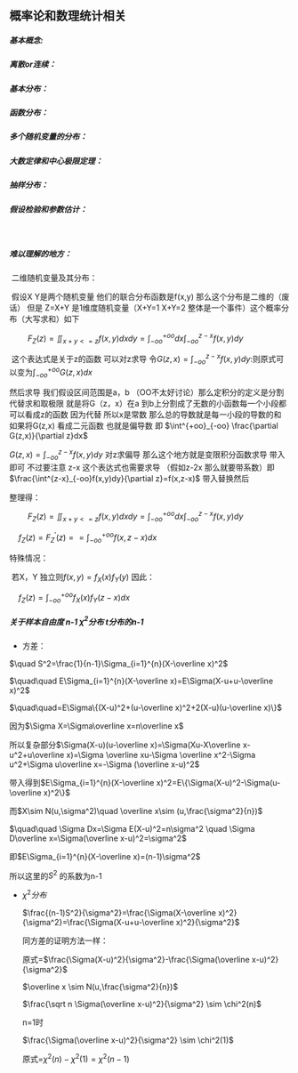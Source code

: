 ## 概率论和数理统计相关

##### 基本概念:

##### 离散or连续：

##### 基本分布：

##### 函数分布：

##### 多个随机变量的分布：

##### 大数定律和中心极限定理：

##### 抽样分布：

##### 假设检验和参数估计：

​	



##### 难以理解的地方：

​	二维随机变量及其分布：

​	假设X Y是两个随机变量  他们的联合分布函数是f(x,y)  那么这个分布是二维的（废话） 但是 Z=X+Y 是1维度随机变量（X+Y=1 X+Y=2 整体是一个事件）这个概率分布（大写求和）如下

$\quad\quad F_Z(z)=\iint_{x+y<=z}f(x,y)dxdy=\int^{+oo}_{-oo}dx\int^{z-x}_{-oo}f(x,y)dy$

​	这个表达式是关于z的函数 可以对z求导 令$G(z,x)=\int^{z-x}_{-oo}f(x,y)dy$:则原式可以变为$\int^{+oo}_{-oo}G(z,x)dx$

然后求导 我们假设区间范围是a，b （OO不太好讨论）那么定积分的定义是分割代替求和取极限 就是将G（z，x）在a 到b上分割成了无数的小函数每一个小段都可以看成z的函数 因为代替 所以x是常数 那么总的导数就是每一小段的导数的和 如果将G(z,x) 看成二元函数 也就是偏导数  即 $\int^{+oo}_{-oo} \frac{\partial G(z,x)}{\partial z}dx$

$G(z,x)=\int^{z-x}_{-oo}f(x,y)dy$ 对z求偏导 那么这个地方就是变限积分函数求导 带入即可 不过要注意 z-x 这个表达式也需要求导 （假如z-2x 那么就要带系数）即  $\frac{\int^{z-x}_{-oo}f(x,y)dy}{\partial z}=f(x,z-x)$ 带入替换然后

整理得：

$\quad\quad F_Z(z)=\iint_{x+y<=z}f(x,y)dxdy=\int^{+oo}_{-oo}dx\int^{z-x}_{-oo}f(x,y)dy$

$\quad f_Z(z)=F_Z^{'}(z)==\int^{+oo}_{-oo}f(x,z-x)dx$

特殊情况：

​	若X，Y 独立则$f(x,y)=f_X(x)f_Y(y)$ 因此：

$\quad f_Z(z)=\int^{+oo}_{-oo}f_X(x)f_Y(z-x)dx$



##### 关于样本自由度 n-1 $\chi^2$分布 t分布的n-1

+ 方差：

$\quad S^2=\frac{1}{n-1}\Sigma_{i=1}^{n}(X-\overline x)^2$

$\quad\quad E\Sigma_{i=1}^{n}(X-\overline x)=E\Sigma(X-u+u-\overline x)^2$

$\quad\quad=E\Sigma\{(X-u)^2+(u-\overline x)^2+2(X-u)(u-\overline x)\}$

因为$\Sigma X=\Sigma\overline x=n\overline x$  

所以复杂部分$\Sigma(X-u)(u-\overline x)=\Sigma(Xu-X\overline x-u^2+u\overline x)=\Sigma \overline xu-\Sigma \overline x^2-\Sigma u^2+\Sigma u\overline x=-\Sigma (\overline x-u)^2$

带入得到$E\Sigma_{i=1}^{n}(X-\overline x)^2=E\{\Sigma(X-u)^2-\Sigma(u-\overline x)^2\}$

而$X\sim N(u,\sigma^2)\quad \overline x\sim (u,\frac{\sigma^2}{n})$

$\quad\quad \Sigma Dx=\Sigma E(X-u)^2=n\sigma^2 \quad \Sigma D\overline x=\Sigma(\overline x-u)^2=\sigma^2$

即$E\Sigma_{i=1}^{n}(X-\overline x)=(n-1)\sigma^2$

所以这里的$S^2$  的系数为n-1	

+ $\chi^2分布$

  $\frac{(n-1)S^2}{\sigma^2}=\frac{\Sigma(X-\overline x)^2}{\sigma^2}=\frac{\Sigma(X-u+u-\overline x)^2}{\sigma^2}$

  同方差的证明方法一样：

  原式=$\frac{\Sigma(X-u)^2}{\sigma^2}-\frac{\Sigma(\overline x-u)^2}{\sigma^2}$

  $\overline x \sim N(u,\frac{\sigma^2}{n})$

  $\frac{\sqrt n \Sigma(\overline x-u)^2}{\sigma^2} \sim \chi^2(n)$

  n=1时

  $\frac{\Sigma(\overline x-u)^2}{\sigma^2} \sim \chi^2(1)$

  原式=$\chi^2(n)-\chi^2(1)=\chi^2(n-1)$

  

  ​	

